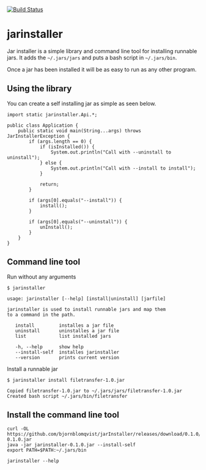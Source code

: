 [![Build Status](https://travis-ci.org/bjornblomqvist/jarInstaller.svg?branch=master)](https://travis-ci.org/bjornblomqvist/jarInstaller)

# jarinstaller

Jar installer is a simple library and command line tool for installing runnable
jars. It adds the `~/.jars/jars` and puts a bash script in `~/.jars/bin`.

Once a jar has been installed it will be as easy to run as any other program.

## Using the library
	
You can create a self installing jar as simple as seen below.

    import static jarinstaller.Api.*;

    public class Application {
        public static void main(String...args) throws JarInstallerException {
            if (args.length == 0) {
                if (isInstalled()) {
                    System.out.println("Call with --uninstall to uninstall");
                } else {
                    System.out.println("Call with --install to install");
                }

                return;
            }

            if (args[0].equals("--install")) {
                install();
            }

            if (args[0].equals("--uninstall")) {
                unInstall();
            }
        }
    }

## Command line tool

Run without any arguments

    $ jarinstaller

    usage: jarinstaller [--help] [install|uninstall] [jarfile]

    jarinstaller is used to install runnable jars and map them
    to a command in the path.

       install         installes a jar file
       uninstall       uninstalles a jar file
       list            list installed jars

       -h, --help      show help
       --install-self  installes jarinstaller
       --version       prints current version

Install a runnable jar

    $ jarinstaller install filetransfer-1.0.jar

    Copied filetransfer-1.0.jar to ~/.jars/jars/filetransfer-1.0.jar
    Created bash script ~/.jars/bin/filetransfer
    
## Install the command line tool

    curl -OL https://github.com/bjornblomqvist/jarInstaller/releases/download/0.1.0/jarinstaller-0.1.0.jar
    java -jar jarinstaller-0.1.0.jar --install-self
    export PATH=$PATH:~/.jars/bin

    jarinstaller --help